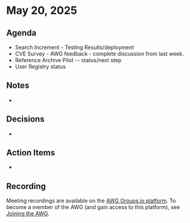 # May 20, 2025

## Agenda

* Search Increment - Testing Results/deployment
* CVE Survey - AWG feedback - complete discussion from last week.
* Reference Archive Pilot -- status/next step
* User Registry status

## Notes

*

## Decisions

*

## Action Items

*

## Recording

Meeting recordings are available on the [AWG Groups.io platform](https://cve-cwe-programs.groups.io/g/AWG/files/MeetingRecordings).
To become a member of the AWG (and gain access to this platform), see [Joining the AWG](https://github.com/CVEProject/automation-working-group?tab=readme-ov-file#joining-the-awg).

